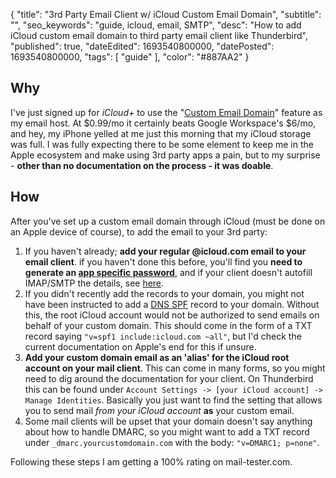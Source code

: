 {
  "title": "3rd Party Email Client w/ iCloud Custom Email Domain",
  "subtitle": "",
  "seo_keywords": "guide, icloud, email, SMTP",
  "desc": "How to add iCloud custom email domain to third party email client like Thunderbird",
  "published": true,
  "dateEdited": 1693540800000,
  "datePosted": 1693540800000,
  "tags": [ "guide" ],
  "color": "#887AA2"
}
<!--# START POST #-->

## Why
I've just signed up for *iCloud+* to use the "[Custom Email Domain](https://support.apple.com/en-us/HT212514)" feature as my email host. At $0.99/mo it certainly beats Google Workspace's $6/mo, and hey, my iPhone yelled at me just this morning that my iCloud storage was full. I was fully expecting there to be some element to keep me in the Apple ecosystem and make using 3rd party apps a pain, but to my surprise - **other than no documentation on the process - it was doable**.

## How
After you've set up a custom email domain through iCloud (must be done on an Apple device of course), to add the email to your 3rd party:
1. If you haven't already; **add your regular @icloud.com email to your email client**. if you haven't done this before, you'll find you **need to generate an [app specific password](https://support.apple.com/en-us/HT204397)**, and if your client doesn't autofill IMAP/SMTP the details, see [here](https://support.apple.com/en-us/102525).
2. If you didn't recently add the records to your domain, you might not have been instructed to add a [DNS SPF](https://www.cloudflare.com/learning/dns/dns-records/dns-spf-record/) record to your domain. Without this, the root iCloud account would not be authorized to send emails on behalf of your custom domain. This should come in the form of a TXT record saying `"v=spf1 include:icloud.com ~all"`, but I'd check the current documentation on Apple's end for this if unsure.
3. **Add your custom domain email as an 'alias' for the iCloud root account on your mail client**. This can come in many forms, so you might need to dig around the documentation for your client. On Thunderbird this can be found under `Account Settings -> [your iCloud account] -> Manage Identities`. Basically you just want to find the setting that allows you to send mail *from your iCloud account* **as** your custom email.
4. Some mail clients will be upset that your domain doesn't say anything about how to handle DMARC, so you might want to add a TXT record under `_dmarc.yourcustomdomain.com` with the body: `"v=DMARC1; p=none"`.

Following these steps I am getting a 100% rating on mail-tester.com.
